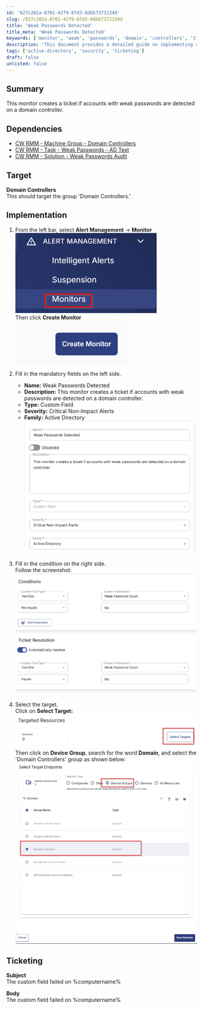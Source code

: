 ```yaml
---
id: '827c282a-8701-42f9-87d3-8dbb7372134d'
slug: /827c282a-8701-42f9-87d3-8dbb7372134d
title: 'Weak Passwords Detected'
title_meta: 'Weak Passwords Detected'
keywords: ['monitor', 'weak', 'passwords', 'domain', 'controllers', 'ticket']
description: 'This document provides a detailed guide on implementing a monitor that creates a ticket when accounts with weak passwords are detected on domain controllers. It includes dependencies, target specifications, and step-by-step implementation instructions.'
tags: ['active-directory', 'security', 'ticketing']
draft: false
unlisted: false
---
```


## Summary

This monitor creates a ticket if accounts with weak passwords are detected on a domain controller.

## Dependencies

- [CW RMM - Machine Group - Domain Controllers](/docs/eeeb4ee0-d683-44fd-81cf-7f8872b71c68)
- [CW RMM - Task - Weak Passwords - AD Test](/docs/1d54d079-e038-46a7-8a03-fe6bad481487)
- [CW RMM - Solution - Weak Passwords Audit](/docs/67f4ab8a-5eb0-49f6-ae41-4b3a308b1f11)

## Target

**Domain Controllers**  
This should target the group 'Domain Controllers.'

## Implementation

1. From the left bar, select **Alert Management** -> **Monitor**  
   ![Step 1 Image 1](../../../static/img/docs/827c282a-8701-42f9-87d3-8dbb7372134d/image_1.png)  
   Then click **Create Monitor**  
   ![Step 1 Image 2](../../../static/img/docs/827c282a-8701-42f9-87d3-8dbb7372134d/image_2.png)  

2. Fill in the mandatory fields on the left side.  
   - **Name:** Weak Passwords Detected  
   - **Description:** This monitor creates a ticket if accounts with weak passwords are detected on a domain controller.  
   - **Type:** Custom Field  
   - **Severity:** Critical Non-Impact Alerts  
   - **Family:** Active Directory  
   ![Step 2 Image](../../../static/img/docs/827c282a-8701-42f9-87d3-8dbb7372134d/image_3.png)  

3. Fill in the condition on the right side.  
   Follow the screenshot:  
   ![Step 3 Image](../../../static/img/docs/827c282a-8701-42f9-87d3-8dbb7372134d/image_4.png)  

4. Select the target.  
   Click on **Select Target:**  
   ![Step 4 Image 1](../../../static/img/docs/827c282a-8701-42f9-87d3-8dbb7372134d/image_5.png)  
   Then click on **Device Group**, search for the word **Domain**, and select the 'Domain Controllers' group as shown below:  
   ![Step 4 Image 2](../../../static/img/docs/827c282a-8701-42f9-87d3-8dbb7372134d/image_6.png)  

## Ticketing

**Subject**  
The custom field failed on %computername%

**Body**  
The custom field failed on %computername%


